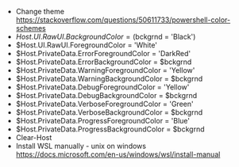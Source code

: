 - Change theme  
    https://stackoverflow.com/questions/50611733/powershell-color-schemes
- $Host.UI.RawUI.BackgroundColor = ($bckgrnd = 'Black')
- $Host.UI.RawUI.ForegroundColor = 'White'
- $Host.PrivateData.ErrorForegroundColor = 'DarkRed'
- $Host.PrivateData.ErrorBackgroundColor = $bckgrnd
- $Host.PrivateData.WarningForegroundColor = 'Yellow'
- $Host.PrivateData.WarningBackgroundColor = $bckgrnd
- $Host.PrivateData.DebugForegroundColor = 'Yellow'
- $Host.PrivateData.DebugBackgroundColor = $bckgrnd
- $Host.PrivateData.VerboseForegroundColor = 'Green'
- $Host.PrivateData.VerboseBackgroundColor = $bckgrnd
- $Host.PrivateData.ProgressForegroundColor = 'Blue'
- $Host.PrivateData.ProgressBackgroundColor = $bckgrnd
- Clear-Host
- Install WSL manually - unix on windows  
    https://docs.microsoft.com/en-us/windows/wsl/install-manual